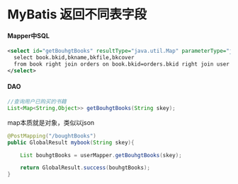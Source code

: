 # MyBatis 返回不同表字段



#### Mapper中SQL

```xml
<select id="getBouhgtBooks" resultType="java.util.Map" parameterType="java.lang.String">
  select book.bkid,bkname,bkfile,bkcover
  from book right join orders on book.bkid=orders.bkid right join user  on user.uid=orders.uid where user.skey=#{skey,jdbcType=VARCHAR}
</select>
```

#### DAO 

```java
//查询用户已购买的书籍
List<Map<String,Object>> getBouhgtBooks(String skey);
```

map本质就是对象，类似以json





```java
@PostMapping("/boughtBooks")
public GlobalResult mybook(String skey){

    List bouhgtBooks = userMapper.getBouhgtBooks(skey);

    return GlobalResult.success(bouhgtBooks);
}
```